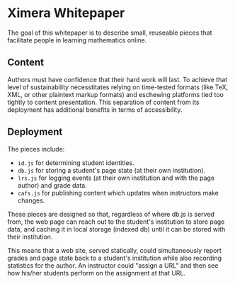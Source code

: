 # Ximera Whitepaper

The goal of this whitepaper is to describe small, reuseable pieces
that facilitate people in learning mathematics online.

## Content

Authors must have confidence that their hard work will last.  To
achieve that level of sustainability necesstitates relying on
time-tested formats (like TeX, XML, or other plaintext markup formats)
and eschewing platforms tied too tightly to content presentation.
This separation of content from its deployment has additional benefits
in terms of accessibility.

## Deployment

The pieces include:

* `id.js` for determining student identities.
* `db.js` for storing a student's page state (at their own institution).
* `lrs.js` for logging events (at their own institution and with the page author) and grade data.
* `cafs.js` for publishing content which updates when instructors make changes.

These pieces are designed so that, regardless of where db.js is served
from, the web page can reach out to the student's institution to store
page data, and caching it in local storage (indexed db) until it can
be stored with their institution.

This means that a web site, served statically, could simultaneously
report grades and page state back to a student's institution while
also recording statistics for the author.  An instructor could "assign
a URL" and then see how his/her students perform on the assignment at
that URL.
